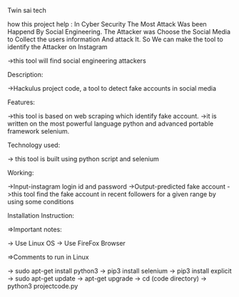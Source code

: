
Twin sai tech

how this project help :
  In Cyber Security The Most Attack Was been Happend By Social Engineering. The Attacker was Choose the Social Media to Collect the users information And attack It.
  So We can make the tool to identify the Attacker on Instagram

 ->this tool will find social engineering attackers

Description:

->Hackulus project code, a tool to detect fake accounts in social media

Features:

->this tool is based on web scraping which identify fake account.
->it is written on the most powerful language python and advanced portable framework selenium.

Technology used:

 -> this tool is built using python script and selenium 

Working:

   ->Input-instagram login id and password
   ->Output-predicted fake account
   ->this tool find the fake account in recent  followers  for a  given range by using some conditions

Installation Instruction:

=>Important notes:

   -> Use Linux OS
   -> Use FireFox Browser

=>Comments to run in Linux

  -> sudo apt-get install python3 
  -> pip3 install selenium 
  -> pip3 install explicit
  -> sudo apt-get update 
  -> apt-get upgrade
  -> cd (code directory)
  -> python3 projectcode.py
